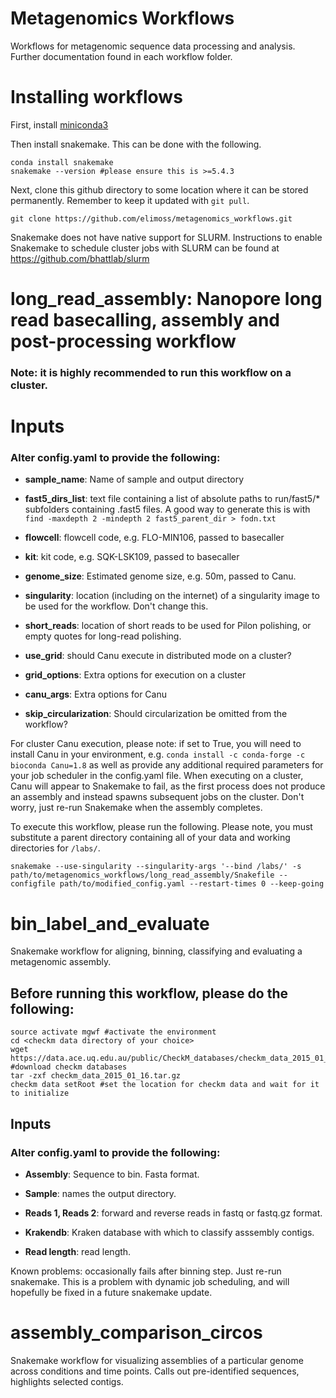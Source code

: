 # Metagenomics Workflows
Workflows for metagenomic sequence data processing and analysis.  Further documentation found in each workflow folder.

# Installing workflows

First, install [miniconda3](https://conda.io/en/latest/miniconda.html)

Then install snakemake.  This can be done with the following.

```
conda install snakemake
snakemake --version #please ensure this is >=5.4.3
```

Next, clone this github directory to some location where it can be stored permanently.  Remember to keep it updated with `git pull`.

```
git clone https://github.com/elimoss/metagenomics_workflows.git
```

Snakemake does not have native support for SLURM. Instructions to enable Snakemake to schedule cluster jobs with SLURM can be found at https://github.com/bhattlab/slurm


# long_read_assembly: Nanopore long read basecalling, assembly and post-processing workflow

### Note: it is highly recommended to run this workflow on a cluster.  

# Inputs
### Alter config.yaml to provide the following:
 * **sample_name**: Name of sample and output directory

 * **fast5_dirs_list**: text file containing a list of absolute paths to run/fast5/* subfolders containing .fast5 files.  A good way to generate this is with `find -maxdepth 2 -mindepth 2 fast5_parent_dir > fodn.txt`

 * **flowcell**: flowcell code, e.g. FLO-MIN106, passed to basecaller

 * **kit**: kit code, e.g. SQK-LSK109, passed to basecaller

 * **genome_size**: Estimated genome size, e.g. 50m, passed to Canu.

 * **singularity**: location (including on the internet) of a singularity image to be used for the workflow.  Don't change this.

 * **short_reads**: location of short reads to be used for Pilon polishing, or empty quotes for long-read polishing.

 * **use_grid**: should Canu execute in distributed mode on a cluster?

 * **grid_options**: Extra options for execution on a cluster

 * **canu_args**: Extra options for Canu

 * **skip_circularization**: Should circularization be omitted from the workflow?


For cluster Canu execution, please note: if set to True, you will need to install Canu in your environment, e.g. `conda install -c conda-forge -c bioconda Canu=1.8` as well as provide any additional required parameters for your job scheduler in the config.yaml file.  When executing on a cluster, Canu will appear to Snakemake to fail, as the first process does not produce an assembly and instead spawns subsequent jobs on the cluster.  Don't worry, just re-run Snakemake when the assembly completes.

To execute this workflow, please run the following.  Please note, you must substitute a parent directory containing all of your data and working directories for `/labs/`.

```
snakemake --use-singularity --singularity-args '--bind /labs/' -s path/to/metagenomics_workflows/long_read_assembly/Snakefile --configfile path/to/modified_config.yaml --restart-times 0 --keep-going
```


# bin_label_and_evaluate

Snakemake workflow for aligning, binning, classifying and evaluating a
metagenomic assembly.

## Before running this workflow, please do the following:

	source activate mgwf #activate the environment
	cd <checkm data directory of your choice>
	wget https://data.ace.uq.edu.au/public/CheckM_databases/checkm_data_2015_01_16.tar.gz #download checkm databases
	tar -zxf checkm_data_2015_01_16.tar.gz
	checkm data setRoot #set the location for checkm data and wait for it to initialize

## Inputs
### Alter config.yaml to provide the following:
 * **Assembly**: Sequence to bin. Fasta format.

 * **Sample**: names the output directory.

 * **Reads 1, Reads 2**: forward and reverse reads in fastq or fastq.gz format.

 * **Krakendb**: Kraken database with which to classify asssembly contigs.

 * **Read length**: read length.

Known problems: occasionally fails after binning step. Just re-run snakemake.  This is a problem with dynamic job scheduling, and will hopefully be fixed in a future snakemake update.


# assembly_comparison_circos
Snakemake workflow for visualizing assemblies of a particular genome across conditions and time points.  Calls out pre-identified sequences, highlights selected contigs.
